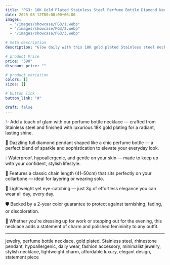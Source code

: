 ```yaml
---
title: "PG3: 18K Gold Plated Stainless Steel Perfume Bottle Diamond Necklace"
date: 2025-08-12T00:00:00+06:00
images: 
  - "/images/showcase/PG3/1.webp"
  - "/images/showcase/PG3/2.webp"
  - "/images/showcase/PG3/3.webp"

# meta description
description: "Glow daily with this 18K gold plated Stainless steel necklace featuring a sparkling diamond-studded perfume bottle pendant — elegant, durable, and skin-friendly."

# product Price
price: "390"
discount_price: ""

# product variation
colors: []
sizes: []

# button link
button_link: "#"

draft: false
---
```


✨ Add a touch of glam with our perfume bottle necklace — crafted from Stainless steel and finished with luxurious 18K gold plating for a radiant, lasting shine.

💎 Dazzling full diamond pendant shaped like a chic perfume bottle — a perfect blend of sparkle and sophistication to elevate your everyday look.

💧 Waterproof, hypoallergenic, and gentle on your skin — made to keep up with your confident, stylish lifestyle.

🔗 Features a classic chain length (41–50cm) that sits perfectly on your collarbone — ideal for layering or wearing solo.

🌟 Lightweight yet eye-catching — just 3g of effortless elegance you can wear all day, every day.

🛡️ Backed by a 2-year color guarantee to protect against tarnishing, fading, or discoloration.

💖 Whether you're dressing up for work or stepping out for the evening, this necklace adds a statement of charm and polished femininity to any outfit.

---
jewelry, perfume bottle necklace, gold plated, Stainless steel, rhinestone pendant, hypoallergenic, daily wear, fashion accessory, minimalist jewelry, stylish necklace, lightweight charm, affordable luxury, elegant design, statement piece
